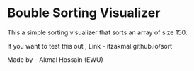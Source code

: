 # Bouble Sorting Visualizer
This a simple sorting visualizer that sorts an array of size 150.

If you want to test this out , Link - itzakmal.github.io/sort

Made by - Akmal Hossain (EWU)
